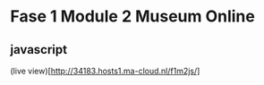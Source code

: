 # Fase 1 Module 2 Museum Online
## javascript

(live view)[http://34183.hosts1.ma-cloud.nl/f1m2js/]

